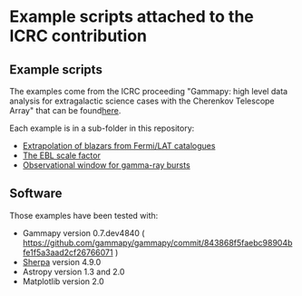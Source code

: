 # Example scripts attached to the ICRC contribution

## Example scripts

The examples come from the ICRC proceeding "Gammapy: high level data analysis
for extragalactic science cases with the Cherenkov Telescope Array" that can be
found[here](XXX).

Each example is in a sub-folder in this repository: 
 
- [Extrapolation of blazars from Fermi/LAT catalogues](./blazar/)
- [The EBL scale factor](./ebl_scale/)
- [Observational window for gamma-ray bursts](./ebl_scale/)

## Software

Those examples have been tested with:

- Gammapy version 0.7.dev4840 ( https://github.com/gammapy/gammapy/commit/843868f5faebc98904bfe1f5a3aad2cf26766071 )
- [Sherpa](https://github.com/sherpa/sherpa) version 4.9.0
- Astropy version 1.3 and 2.0
- Matplotlib version 2.0
